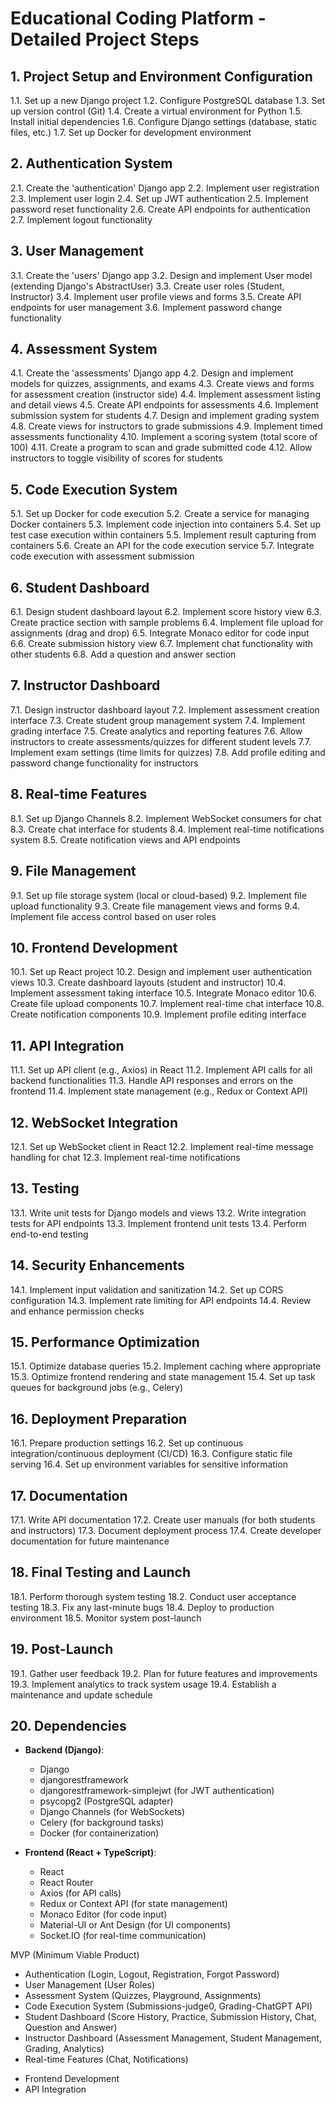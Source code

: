 # Educational Coding Platform - Detailed Project Steps

## 1. Project Setup and Environment Configuration
1.1. Set up a new Django project
1.2. Configure PostgreSQL database
1.3. Set up version control (Git)
1.4. Create a virtual environment for Python
1.5. Install initial dependencies
1.6. Configure Django settings (database, static files, etc.)
1.7. Set up Docker for development environment

## 2. Authentication System
2.1. Create the 'authentication' Django app
2.2. Implement user registration
2.3. Implement user login
2.4. Set up JWT authentication
2.5. Implement password reset functionality
2.6. Create API endpoints for authentication
2.7. Implement logout functionality

## 3. User Management
3.1. Create the 'users' Django app
3.2. Design and implement User model (extending Django's AbstractUser)
3.3. Create user roles (Student, Instructor)
3.4. Implement user profile views and forms
3.5. Create API endpoints for user management
3.6. Implement password change functionality

## 4. Assessment System
4.1. Create the 'assessments' Django app
4.2. Design and implement models for quizzes, assignments, and exams
4.3. Create views and forms for assessment creation (instructor side)
4.4. Implement assessment listing and detail views
4.5. Create API endpoints for assessments
4.6. Implement submission system for students
4.7. Design and implement grading system
4.8. Create views for instructors to grade submissions
4.9. Implement timed assessments functionality
4.10. Implement a scoring system (total score of 100)
4.11. Create a program to scan and grade submitted code
4.12. Allow instructors to toggle visibility of scores for students

## 5. Code Execution System
5.1. Set up Docker for code execution
5.2. Create a service for managing Docker containers
5.3. Implement code injection into containers
5.4. Set up test case execution within containers
5.5. Implement result capturing from containers
5.6. Create an API for the code execution service
5.7. Integrate code execution with assessment submission

## 6. Student Dashboard
6.1. Design student dashboard layout
6.2. Implement score history view
6.3. Create practice section with sample problems
6.4. Implement file upload for assignments (drag and drop)
6.5. Integrate Monaco editor for code input
6.6. Create submission history view
6.7. Implement chat functionality with other students
6.8. Add a question and answer section

## 7. Instructor Dashboard
7.1. Design instructor dashboard layout
7.2. Implement assessment creation interface
7.3. Create student group management system
7.4. Implement grading interface
7.5. Create analytics and reporting features
7.6. Allow instructors to create assessments/quizzes for different student levels
7.7. Implement exam settings (time limits for quizzes)
7.8. Add profile editing and password change functionality for instructors

## 8. Real-time Features
8.1. Set up Django Channels
8.2. Implement WebSocket consumers for chat
8.3. Create chat interface for students
8.4. Implement real-time notifications system
8.5. Create notification views and API endpoints

## 9. File Management
9.1. Set up file storage system (local or cloud-based)
9.2. Implement file upload functionality
9.3. Create file management views and forms
9.4. Implement file access control based on user roles

## 10. Frontend Development
10.1. Set up React project
10.2. Design and implement user authentication views
10.3. Create dashboard layouts (student and instructor)
10.4. Implement assessment taking interface
10.5. Integrate Monaco editor
10.6. Create file upload components
10.7. Implement real-time chat interface
10.8. Create notification components
10.9. Implement profile editing interface

## 11. API Integration
11.1. Set up API client (e.g., Axios) in React
11.2. Implement API calls for all backend functionalities
11.3. Handle API responses and errors on the frontend
11.4. Implement state management (e.g., Redux or Context API)

## 12. WebSocket Integration
12.1. Set up WebSocket client in React
12.2. Implement real-time message handling for chat
12.3. Implement real-time notifications

## 13. Testing
13.1. Write unit tests for Django models and views
13.2. Write integration tests for API endpoints
13.3. Implement frontend unit tests
13.4. Perform end-to-end testing

## 14. Security Enhancements
14.1. Implement input validation and sanitization
14.2. Set up CORS configuration
14.3. Implement rate limiting for API endpoints
14.4. Review and enhance permission checks

## 15. Performance Optimization
15.1. Optimize database queries
15.2. Implement caching where appropriate
15.3. Optimize frontend rendering and state management
15.4. Set up task queues for background jobs (e.g., Celery)

## 16. Deployment Preparation
16.1. Prepare production settings
16.2. Set up continuous integration/continuous deployment (CI/CD)
16.3. Configure static file serving
16.4. Set up environment variables for sensitive information

## 17. Documentation
17.1. Write API documentation
17.2. Create user manuals (for both students and instructors)
17.3. Document deployment process
17.4. Create developer documentation for future maintenance

## 18. Final Testing and Launch
18.1. Perform thorough system testing
18.2. Conduct user acceptance testing
18.3. Fix any last-minute bugs
18.4. Deploy to production environment
18.5. Monitor system post-launch

## 19. Post-Launch
19.1. Gather user feedback
19.2. Plan for future features and improvements
19.3. Implement analytics to track system usage
19.4. Establish a maintenance and update schedule

## 20. Dependencies
- **Backend (Django)**:
  - Django
  - djangorestframework
  - djangorestframework-simplejwt (for JWT authentication)
  - psycopg2 (PostgreSQL adapter)
  - Django Channels (for WebSockets)
  - Celery (for background tasks)
  - Docker (for containerization)

- **Frontend (React + TypeScript)**:
  - React
  - React Router
  - Axios (for API calls)
  - Redux or Context API (for state management)
  - Monaco Editor (for code input)
  - Material-UI or Ant Design (for UI components)
  - Socket.IO (for real-time communication)


MVP (Minimum Viable Product)
- Authentication (Login, Logout, Registration, Forgot Password)
- User Management (User Roles)
- Assessment System (Quizzes, Playground, Assignments)
- Code Execution System (Submissions-judge0, Grading-ChatGPT API)
- Student Dashboard (Score History, Practice, Submission History, Chat, Question and Answer)
- Instructor Dashboard (Assessment Management, Student Management, Grading, Analytics)
- Real-time Features (Chat, Notifications)
<!-- - File Management -->
- Frontend Development
- API Integration